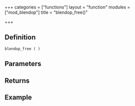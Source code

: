 +++
categories = ["functions"]
layout = "function"
modules = ["mod_blendop"]
title = "blendop_free()"

+++

## Definition

    blendop_free ( )

## Parameters

## Returns

## Example
